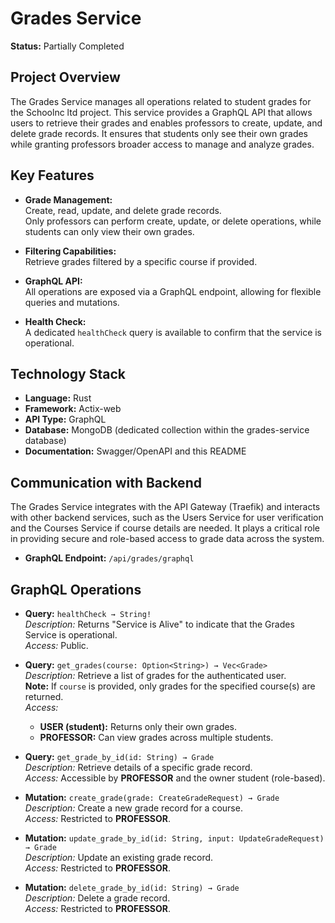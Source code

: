 # Grades Service

**Status:** Partially Completed

## Project Overview

The Grades Service manages all operations related to student grades for the Schoolnc ltd project. This service provides a GraphQL API that allows users to retrieve their grades and enables professors to create, update, and delete grade records. It ensures that students only see their own grades while granting professors broader access to manage and analyze grades.

## Key Features

- **Grade Management:**  
  Create, read, update, and delete grade records.  
  Only professors can perform create, update, or delete operations, while students can only view their own grades.

- **Filtering Capabilities:**  
  Retrieve grades filtered by a specific course if provided.

- **GraphQL API:**  
  All operations are exposed via a GraphQL endpoint, allowing for flexible queries and mutations.

- **Health Check:**  
  A dedicated `healthCheck` query is available to confirm that the service is operational.

## Technology Stack

- **Language:** Rust  
- **Framework:** Actix-web  
- **API Type:** GraphQL  
- **Database:** MongoDB (dedicated collection within the grades-service database)  
- **Documentation:** Swagger/OpenAPI and this README

## Communication with Backend

The Grades Service integrates with the API Gateway (Traefik) and interacts with other backend services, such as the Users Service for user verification and the Courses Service if course details are needed. It plays a critical role in providing secure and role-based access to grade data across the system.

- **GraphQL Endpoint:** `/api/grades/graphql`

## GraphQL Operations

- **Query:** `healthCheck → String!`  
  _Description:_ Returns "Service is Alive" to indicate that the Grades Service is operational.  
  _Access:_ Public.

- **Query:** `get_grades(course: Option<String>) → Vec<Grade>`  
  _Description:_ Retrieve a list of grades for the authenticated user.  
  **Note:** If `course` is provided, only grades for the specified course(s) are returned.  
  _Access:_  
  - **USER (student):** Returns only their own grades.  
  - **PROFESSOR:** Can view grades across multiple students.

- **Query:** `get_grade_by_id(id: String) → Grade`  
  _Description:_ Retrieve details of a specific grade record.  
  _Access:_ Accessible by **PROFESSOR** and the owner student (role-based).

- **Mutation:** `create_grade(grade: CreateGradeRequest) → Grade`  
  _Description:_ Create a new grade record for a course.  
  _Access:_ Restricted to **PROFESSOR**.

- **Mutation:** `update_grade_by_id(id: String, input: UpdateGradeRequest) → Grade`  
  _Description:_ Update an existing grade record.  
  _Access:_ Restricted to **PROFESSOR**.

- **Mutation:** `delete_grade_by_id(id: String) → Grade`  
  _Description:_ Delete a grade record.  
  _Access:_ Restricted to **PROFESSOR**.